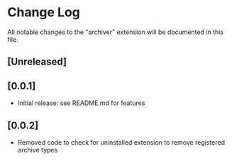 # Change Log

All notable changes to the "archiver" extension will be documented in this file.

## [Unreleased]

## [0.0.1]

 - Initial release: see README.md for features

## [0.0.2]

 - Removed code to check for uninstalled extension to remove registered archive types